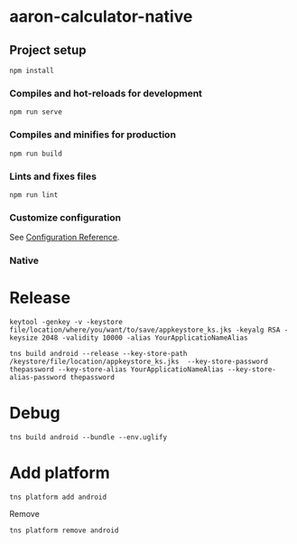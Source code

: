 # aaron-calculator-native

## Project setup
```
npm install
```

### Compiles and hot-reloads for development
```
npm run serve
```

### Compiles and minifies for production
```
npm run build
```

### Lints and fixes files
```
npm run lint
```

### Customize configuration
See [Configuration Reference](https://cli.vuejs.org/config/).

### Native
# Release
```
keytool -genkey -v -keystore file/location/where/you/want/to/save/appkeystore_ks.jks -keyalg RSA -keysize 2048 -validity 10000 -alias YourApplicatioNameAlias
```
```
tns build android --release --key-store-path /keystore/file/location/appkeystore_ks.jks  --key-store-password thepassword --key-store-alias YourApplicatioNameAlias --key-store-alias-password thepassword
```

# Debug
```
tns build android --bundle --env.uglify
```

# Add platform
```
tns platform add android
```

Remove

```
tns platform remove android
```